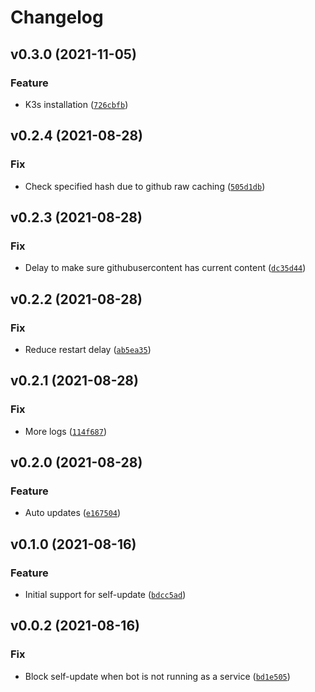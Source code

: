 # Changelog

<!--next-version-placeholder-->

## v0.3.0 (2021-11-05)
### Feature
* K3s installation ([`726cbfb`](https://github.com/jdobes/k3s-slack-bot/commit/726cbfb9eb57bf902be245395d9d1e5eadeb08f0))

## v0.2.4 (2021-08-28)
### Fix
* Check specified hash due to github raw caching ([`505d1db`](https://github.com/jdobes/k3s-slack-bot/commit/505d1db59cb8f3a09d63f44ef6801165ac5b50d8))

## v0.2.3 (2021-08-28)
### Fix
* Delay to make sure githubusercontent has current content ([`dc35d44`](https://github.com/jdobes/k3s-slack-bot/commit/dc35d44b31bd7fb695a86853c2d12689dc8f8943))

## v0.2.2 (2021-08-28)
### Fix
* Reduce restart delay ([`ab5ea35`](https://github.com/jdobes/k3s-slack-bot/commit/ab5ea35ed13ea9d249a9f9252403cb1eca26cfa4))

## v0.2.1 (2021-08-28)
### Fix
* More logs ([`114f687`](https://github.com/jdobes/k3s-slack-bot/commit/114f687010771a3e940b42aa1ccdb325e4261802))

## v0.2.0 (2021-08-28)
### Feature
* Auto updates ([`e167504`](https://github.com/jdobes/k3s-slack-bot/commit/e16750466e9db666baf67d87c6663f1a8bac7f20))

## v0.1.0 (2021-08-16)
### Feature
* Initial support for self-update ([`bdcc5ad`](https://github.com/jdobes/k3s-slack-bot/commit/bdcc5ad13db9941b0dc63946a8afa91170fd9853))

## v0.0.2 (2021-08-16)
### Fix
* Block self-update when bot is not running as a service ([`bd1e505`](https://github.com/jdobes/k3s-slack-bot/commit/bd1e505862dc81769b2713e0d821c5cc5814272a))
